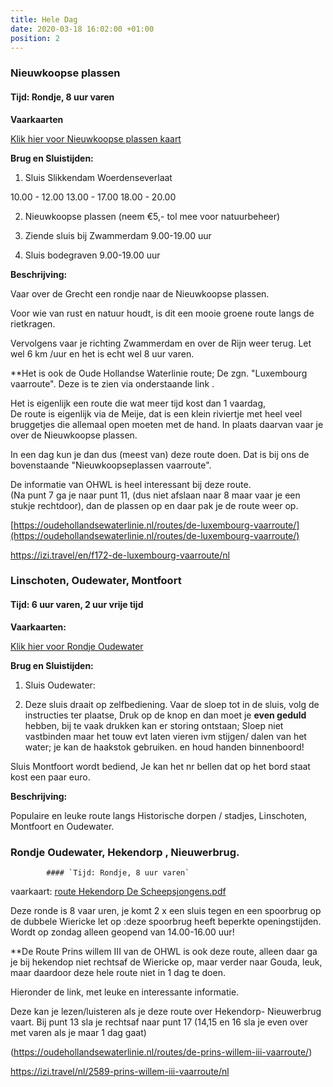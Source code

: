 ```yaml
---
title: Hele Dag
date: 2020-03-18 16:02:00 +01:00
position: 2
---
```


### Nieuwkoopse plassen

#### Tijd: Rondje, 8 uur varen

**Vaarkaarten**

[Klik hier voor Nieuwkoopse plassen kaart](/uploads/route%20Nieuwkoopse%20plassen%20De%20Scheepsjongens.pdf)

**Brug en Sluistijden:**

1. Sluis Slikkendam Woerdenseverlaat

 10.00 - 12.00
 13.00 - 17.00
 18.00 - 20.00

2. Nieuwkoopse plassen (neem €5,- tol mee voor natuurbeheer)

3. Ziende sluis bij Zwammerdam 9.00-19.00 uur

4. Sluis bodegraven 9.00-19.00 uur

**Beschrijving:**

Vaar over de Grecht een rondje naar de Nieuwkoopse plassen.

Voor wie van rust en natuur houdt, is dit een mooie groene route langs de rietkragen.

Vervolgens vaar je richting Zwammerdam en over de Rijn weer terug.    Let wel 6 km /uur en het is echt wel 8 uur varen.

**Het is ook  de Oude Hollandse Waterlinie route; De zgn. "Luxembourg vaarroute". Deze is te zien via onderstaande link .

Het is eigenlijk een route die wat meer tijd kost dan 1 vaardag,  
De route is eigenlijk via de Meije, dat is een klein riviertje met heel veel bruggetjes die allemaal open moeten met de hand.
In plaats daarvan vaar je over de Nieuwkoopse plassen.

In een dag kun je dan dus (meest van) deze route doen.
Dat is bij ons de bovenstaande "Nieuwkoopseplassen vaarroute".

De informatie van OHWL is heel interessant bij deze route.   
(Na punt 7 ga je naar punt 11, (dus niet afslaan naar 8 maar vaar je een stukje rechtdoor), dan de plassen op en daar pak je de route weer op. 

[https://oudehollandsewaterlinie.nl/routes/de-luxembourg-vaarroute/](https://oudehollandsewaterlinie.nl/routes/de-luxembourg-vaarroute/)


https://izi.travel/en/f172-de-luxembourg-vaarroute/nl


### Linschoten, Oudewater, Montfoort

#### Tijd: 6 uur varen, 2 uur vrije tijd

**Vaarkaarten:**

[Klik hier voor Rondje Oudewater](/uploads/rondje%20Oudewater%20-%20Montfoort.pdf)

**Brug en Sluistijden:**

1. Sluis Oudewater:

2. Deze sluis draait op zelfbediening.
   Vaar de sloep tot in de sluis, volg de instructies ter plaatse,
   Druk op de knop en dan moet je **even geduld** hebben, bij te vaak drukken kan er storing ontstaan;
   Sloep niet vastbinden  maar het touw evt laten vieren ivm stijgen/ dalen van het water; je kan de haakstok gebruiken. en houd handen binnenboord!

Sluis Montfoort wordt bediend,
Je kan het nr bellen dat op het bord staat kost een paar euro.

**Beschrijving:**

Populaire en leuke route langs Historische dorpen / stadjes, Linschoten, Montfoort en Oudewater.

### Rondje Oudewater, Hekendorp , Nieuwerbrug.
            #### `Tijd: Rondje, 8 uur varen`


vaarkaart: [route Hekendorp De Scheepsjongens.pdf](/uploads/route%20Hekendorp%20De%20Scheepsjongens.pdf)


Deze ronde is 8 vaar uren, je komt 2 x een sluis tegen en een spoorbrug op de dubbele Wiericke 
let op :deze spoorbrug  heeft beperkte openingstijden.
Wordt op zondag alleen geopend van 14.00-16.00 uur!

**De Route Prins willem III van de OHWL is ook deze route, alleen daar ga je bij hekendop niet rechtsaf de Wiericke op, maar verder  naar Gouda, leuk, maar daardoor deze hele route niet in 1 dag te doen.

Hieronder de link, met leuke en interessante informatie. 

Deze kan je lezen/luisteren als je deze route over Hekendorp- Nieuwerbrug vaart. Bij punt 13 sla je rechtsaf naar punt 17
(14,15 en 16 sla je even over met varen als je maar 1 dag gaat) 

(https://oudehollandsewaterlinie.nl/routes/de-prins-willem-iii-vaarroute/)

https://izi.travel/nl/2589-prins-willem-iii-vaarroute/nl